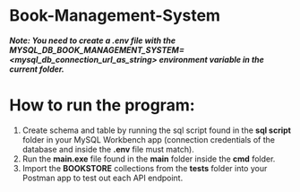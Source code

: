 # Book-Management-System

***Note: You need to create a .env file with the MYSQL_DB_BOOK_MANAGEMENT_SYSTEM=<mysql_db_connection_url_as_string> environment variable in the current folder.***

# How to run the program:

1. Create schema and table by running the sql script found in the **sql script** folder in your MySQL Workbench app (connection credentials of the database and inside the **.env** file must match).
2. Run the **main.exe** file found in the **main** folder inside the **cmd** folder.
3. Import the **BOOKSTORE** collections from the **tests** folder into your Postman app to test out each API endpoint.
